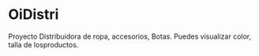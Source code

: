 # OiDistri
Proyecto Distribuidora de ropa, accesorios, Botas. 
Puedes visualizar color, talla de losproductos.
